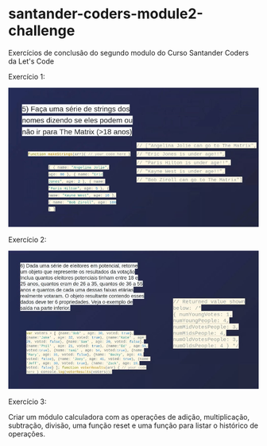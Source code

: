# santander-coders-module2-challenge
Exercícios de conclusão do segundo modulo do Curso Santander Coders da Let's Code

Exercício 1:

<img src="./ex1.png">

Exercício 2:

<img src="./ex2.png">

Exercício 3:

Criar um módulo calculadora com as operações de adição, multiplicação, subtração, divisão, uma função reset e uma função para listar o histórico de operações.